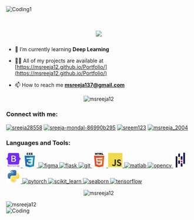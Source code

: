 <p><img align="center" alt="Coding1" width="1100" height="300" src="https://cdn.dribbble.com/users/143861/screenshots/2951104/immuta_philanthropy_dribbble.gif"></p>

<h1 align="center">
    <img src="https://readme-typing-svg.herokuapp.com/?font=Righteous&size=35&center=true&vCenter=true&width=500&height=70&duration=4000&lines=Hi+There!+👋;+I'm+Sreeja!;&color=FFFFFF" />
</h1>

- 🌱 I’m currently learning **Deep Learning**

- 👨‍💻 All of my projects are available at [https://msreeja12.github.io/Portfolio/](https://msreeja12.github.io/Portfolio/)

- 📫 How to reach me **msreeja137@gmail.com**

<p align="center">
    <img align="center" src="https://github-readme-streak-stats.herokuapp.com/?user=msreeja12&background=000000&border=FFFFFF&stroke=FFFFFF&ring=FFD700&fire=FFD700&currStreakLabel=FFFFFF&sideLabels=FFFFFF&dates=FFFFFF&currStreakNum=FFFFFF&sideNums=FFFFFF" alt="msreeja12" />
</p>

<h3 align="left">Connect with me:</h3>
<p align="left">
<a href="https://twitter.com/sreeja28558" target="blank"><img align="center" src="https://raw.githubusercontent.com/rahuldkjain/github-profile-readme-generator/master/src/images/icons/Social/twitter.svg" alt="sreeja28558" height="30" width="40" /></a>
<a href="https://linkedin.com/in/sreeja-mondal-86990b295" target="blank"><img align="center" src="https://raw.githubusercontent.com/rahuldkjain/github-profile-readme-generator/master/src/images/icons/Social/linked-in-alt.svg" alt="sreeja-mondal-86990b295" height="30" width="40" /></a>
<a href="https://kaggle.com/sreem123" target="blank"><img align="center" src="https://raw.githubusercontent.com/rahuldkjain/github-profile-readme-generator/master/src/images/icons/Social/kaggle.svg" alt="sreem123" height="30" width="40" /></a>
<a href="https://instagram.com/msreeja_2004" target="blank"><img align="center" src="https://raw.githubusercontent.com/rahuldkjain/github-profile-readme-generator/master/src/images/icons/Social/instagram.svg" alt="msreeja_2004" height="30" width="40" /></a>
</p>

<h3 align="left">Languages and Tools:</h3>
<p align="left"> <a href="https://getbootstrap.com" target="_blank" rel="noreferrer"> <img src="https://raw.githubusercontent.com/devicons/devicon/master/icons/bootstrap/bootstrap-plain-wordmark.svg" alt="bootstrap" width="40" height="40"/> </a> <a href="https://www.w3schools.com/css/" target="_blank" rel="noreferrer"> <img src="https://raw.githubusercontent.com/devicons/devicon/master/icons/css3/css3-original-wordmark.svg" alt="css3" width="40" height="40"/> </a> <a href="https://www.figma.com/" target="_blank" rel="noreferrer"> <img src="https://www.vectorlogo.zone/logos/figma/figma-icon.svg" alt="figma" width="40" height="40"/> </a> <a href="https://flask.palletsprojects.com/" target="_blank" rel="noreferrer"> <img src="https://www.vectorlogo.zone/logos/pocoo_flask/pocoo_flask-icon.svg" alt="flask" width="40" height="40"/> </a> <a href="https://git-scm.com/" target="_blank" rel="noreferrer"> <img src="https://www.vectorlogo.zone/logos/git-scm/git-scm-icon.svg" alt="git" width="40" height="40"/> </a> <a href="https://www.w3.org/html/" target="_blank" rel="noreferrer"> <img src="https://raw.githubusercontent.com/devicons/devicon/master/icons/html5/html5-original-wordmark.svg" alt="html5" width="40" height="40"/> </a> <a href="https://developer.mozilla.org/en-US/docs/Web/JavaScript" target="_blank" rel="noreferrer"> <img src="https://raw.githubusercontent.com/devicons/devicon/master/icons/javascript/javascript-original.svg" alt="javascript" width="40" height="40"/> </a> <a href="https://www.mathworks.com/" target="_blank" rel="noreferrer"> <img src="https://upload.wikimedia.org/wikipedia/commons/2/21/Matlab_Logo.png" alt="matlab" width="40" height="40"/> </a> <a href="https://opencv.org/" target="_blank" rel="noreferrer"> <img src="https://www.vectorlogo.zone/logos/opencv/opencv-icon.svg" alt="opencv" width="40" height="40"/> </a> <a href="https://pandas.pydata.org/" target="_blank" rel="noreferrer"> <img src="https://raw.githubusercontent.com/devicons/devicon/2ae2a900d2f041da66e950e4d48052658d850630/icons/pandas/pandas-original.svg" alt="pandas" width="40" height="40"/> </a> <a href="https://www.python.org" target="_blank" rel="noreferrer"> <img src="https://raw.githubusercontent.com/devicons/devicon/master/icons/python/python-original.svg" alt="python" width="40" height="40"/> </a> <a href="https://pytorch.org/" target="_blank" rel="noreferrer"> <img src="https://www.vectorlogo.zone/logos/pytorch/pytorch-icon.svg" alt="pytorch" width="40" height="40"/> </a> <a href="https://scikit-learn.org/" target="_blank" rel="noreferrer"> <img src="https://upload.wikimedia.org/wikipedia/commons/0/05/Scikit_learn_logo_small.svg" alt="scikit_learn" width="40" height="40"/> </a> <a href="https://seaborn.pydata.org/" target="_blank" rel="noreferrer"> <img src="https://seaborn.pydata.org/_images/logo-mark-lightbg.svg" alt="seaborn" width="40" height="40"/> </a> <a href="https://www.tensorflow.org" target="_blank" rel="noreferrer"> <img src="https://www.vectorlogo.zone/logos/tensorflow/tensorflow-icon.svg" alt="tensorflow" width="40" height="40"/> </a> </p>



<p align="center">
    <img align="center" src="https://github-readme-stats.vercel.app/api?username=msreeja12&show_icons=true&locale=en&bg_color=000000&text_color=FFFFFF&title_color=FFFFFF&icon_color=FFD700&ring_color=FFD700" alt="msreeja12" />
</p>

<p align="center">
    <img align="left" alt="msreeja12" width:"700" height:"400" src="https://github-readme-stats.vercel.app/api/top-langs?username=msreeja12&show_icons=true&locale=en&layout=compact&bg_color=000000&text_color=FFFFFF&title_color=FFFFFF&icon_color=FFFFFF" />
    
</p>
<img align="right" alt="Coding" width="600" height="400" src="https://mir-s3-cdn-cf.behance.net/project_modules/disp/601014116770475.6068beff4640a.gif" />
